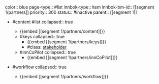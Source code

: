 color:: blue
page-type:: #list
innbok-type:: item
innbok-bm-id:: [[segment 1/partners]]
priority:: 300
status:: #inactive
parent:: [[segment 1]]

- #content #list
  collapsed:: true
	- {{embed [[segment 1/partners/content]]}}
  - #keys
    collapsed:: true
	  - {{embed [[segment 1/partners/keys]]}}
	  - #class: [stakeholder](https://go.innbok.com/#/page/innBoK%2Fclass%2Fstakeholder)
  - #innCoPilot
    collapsed:: true
	  - {{embed [[segment 1/partners/innCoPilot]]}}

- #workflow
  collapsed:: true
	- {{embed [[segment 1/partners/workflow]]}}

